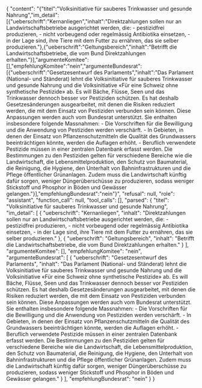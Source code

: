 {
  "content": "{\"titel\":\"Volksinitiative für sauberes Trinkwasser und gesunde Nahrung\",\"im_detail\":[{\"ueberschrift\":\"Kernanliegen\",\"inhalt\":\"Direktzahlungen sollen nur an Landwirtschaftsbetriebe ausgerichtet werden, die: - pestizidfrei produzieren, - nicht vorbeugend oder regelmässig Antibiotika einsetzen, - in der Lage sind, ihre Tiere mit dem Futter zu ernähren, das sie selber produzieren.\"},{\"ueberschrift\":\"Geltungsbereich\",\"inhalt\":\"Betrifft die Landwirtschaftsbetriebe, die vom Bund Direktzahlungen erhalten.\"}],\"argumenteKomitee\":[],\"empfehlungKomitee\":\"nein\",\"argumenteBundesrat\":[{\"ueberschrift\":\"Gesetzesentwurf des Parlaments\",\"inhalt\":\"Das Parlament (National- und Ständerat) lehnt die Volksinitiative für sauberes Trinkwasser und gesunde Nahrung und die Volksinitiative «Für eine Schweiz ohne synthetische Pestizide» ab. Es will Bäche, Flüsse, Seen und das Trinkwasser dennoch besser vor Pestiziden schützen. Es hat deshalb Gesetzesänderungen ausgearbeitet, mit denen die Risiken reduziert werden, die mit dem Einsatz von Pestiziden verbunden sein können. Diese Anpassungen werden auch vom Bundesrat unterstützt. Sie enthalten insbesondere folgende Massnahmen: - Die Vorschriften für die Bewilligung und die Anwendung von Pestiziden werden verschärft. - In Gebieten, in denen der Einsatz von Pflanzenschutzmitteln die Qualität des Grundwassers beeinträchtigen könnte, werden die Auflagen erhöht. - Beruflich verwendete Pestizide müssen in einer zentralen Datenbank erfasst werden. Die Bestimmungen zu den Pestiziden gelten für verschiedene Bereiche wie die Landwirtschaft, die Lebensmittelproduktion, den Schutz von Baumaterial, die Reinigung, die Hygiene, den Unterhalt von Bahninfrastrukturen und die Pflege öffentlicher Grünanlagen. Zudem muss die Landwirtschaft künftig dafür sorgen, weniger Düngerüberschüsse zu produzieren, sodass weniger Stickstoff und Phosphor in Böden und Gewässer gelangen.\"}],\"empfehlungBundesrat\":\"nein\"}",
  "refusal": null,
  "role": "assistant",
  "function_call": null,
  "tool_calls": [],
  "parsed": {
    "titel": "Volksinitiative für sauberes Trinkwasser und gesunde Nahrung",
    "im_detail": [
      {
        "ueberschrift": "Kernanliegen",
        "inhalt": "Direktzahlungen sollen nur an Landwirtschaftsbetriebe ausgerichtet werden, die: - pestizidfrei produzieren, - nicht vorbeugend oder regelmässig Antibiotika einsetzen, - in der Lage sind, ihre Tiere mit dem Futter zu ernähren, das sie selber produzieren."
      },
      {
        "ueberschrift": "Geltungsbereich",
        "inhalt": "Betrifft die Landwirtschaftsbetriebe, die vom Bund Direktzahlungen erhalten."
      }
    ],
    "argumenteKomitee": [],
    "empfehlungKomitee": "nein",
    "argumenteBundesrat": [
      {
        "ueberschrift": "Gesetzesentwurf des Parlaments",
        "inhalt": "Das Parlament (National- und Ständerat) lehnt die Volksinitiative für sauberes Trinkwasser und gesunde Nahrung und die Volksinitiative «Für eine Schweiz ohne synthetische Pestizide» ab. Es will Bäche, Flüsse, Seen und das Trinkwasser dennoch besser vor Pestiziden schützen. Es hat deshalb Gesetzesänderungen ausgearbeitet, mit denen die Risiken reduziert werden, die mit dem Einsatz von Pestiziden verbunden sein können. Diese Anpassungen werden auch vom Bundesrat unterstützt. Sie enthalten insbesondere folgende Massnahmen: - Die Vorschriften für die Bewilligung und die Anwendung von Pestiziden werden verschärft. - In Gebieten, in denen der Einsatz von Pflanzenschutzmitteln die Qualität des Grundwassers beeinträchtigen könnte, werden die Auflagen erhöht. - Beruflich verwendete Pestizide müssen in einer zentralen Datenbank erfasst werden. Die Bestimmungen zu den Pestiziden gelten für verschiedene Bereiche wie die Landwirtschaft, die Lebensmittelproduktion, den Schutz von Baumaterial, die Reinigung, die Hygiene, den Unterhalt von Bahninfrastrukturen und die Pflege öffentlicher Grünanlagen. Zudem muss die Landwirtschaft künftig dafür sorgen, weniger Düngerüberschüsse zu produzieren, sodass weniger Stickstoff und Phosphor in Böden und Gewässer gelangen."
      }
    ],
    "empfehlungBundesrat": "nein"
  }
}
